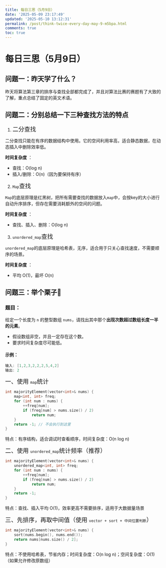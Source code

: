 ```yaml
---
title: 每日三思（5月9日）
date: '2025-05-09 23:17:49'
updated: '2025-05-10 13:12:31'
permalink: /post/think-twice-every-day-may-9-m5bpa.html
comments: true
toc: true
---
```




# 每日三思（5月9日）

## 问题一：昨天学了什么？

昨天将算法第三章的排序与查找全部都完成了，并且对算法比赛的赛题有了大致的了解，重点总结了固定的英文术语。

## 问题二：分别总结一下三种查找方法的特点

1. <span data-type="text" style="font-size: 19px;">二分查找</span>

二分查找只能在有序的数据结构中使用。它的空间利用率高，适合静态数据，在动态插入中删除效率低。

**时间复杂度** ：

* 查找：O(log n)
* 插入/删除：O(n)（因为要保持有序）

2. ​`Map`​​<span data-type="text" style="font-size: 19px;"> 查找</span>

​`Map`​的底层原理是红黑树，把所有需要查找的数据放入`map`​中，会按key的大小进行自动升序排序，但存在需要消耗额外的空间的问题。

**时间复杂度** ：

* 查找、插入、删除：O(log n)

3. ​`unordered_map`​​ <span data-type="text" style="font-size: 19px;">查找</span>

​`unordered_map`​的底层原理是哈希表，无序，适合用于只关心查找速度，不需要顺序的场景。

**时间复杂度** ：

* 平均 O(1)，最坏 O(n)

## 问题三：举个栗子🌰

### 题目：

给定一个长度为 `n`​ 的整型数组 `nums`​，请找出其中那个**出现次数超过数组长度一半的元素**。

* 假设数组非空，并且一定存在这个数。
* 要求时间复杂度尽可能低。

#### 示例：

```cpp
输入: [1,2,3,2,2,2,5,4,2]
输出: 2
```

<span data-type="text" style="font-size: 19px;">一、使用 </span>`map`​​<span data-type="text" style="font-size: 19px;"> 统计</span>

```cpp
int majorityElement(vector<int>& nums) {
    map<int, int> freq;
    for (int num : nums) {
        ++freq[num];
        if (freq[num] > nums.size() / 2)
            return num;
    }
    return -1; // 不会执行到这里
}
```

特点：有序结构，适合调试时查看顺序，时间复杂度：O(n log n)

<span data-type="text" style="font-size: 19px;">二、使用 </span>`unordered_map`​​<span data-type="text" style="font-size: 19px;"> 统计频率（推荐）</span>

```cpp
int majorityElement(vector<int>& nums) {
    unordered_map<int, int> freq;
    for (int num : nums) {
        ++freq[num];
        if (freq[num] > nums.size() / 2)
            return num;
    }
    return -1;
}
```

特点：查找、插入平均 O(1)，效率更高不需要排序，适用于大数据量场景

<span data-type="text" style="font-size: 19px;">三、先排序，再取中间值（使用 </span>`vector + sort + 中间位置判断`​​<span data-type="text" style="font-size: 19px;">）</span>

```cpp
int majorityElement(vector<int>& nums) {
    sort(nums.begin(), nums.end());
    return nums[nums.size() / 2];
}
```

特点：不使用哈希表，节省内存；时间复杂度：O(n log n)；空间复杂度：O(1)（如果允许修改原数组）

